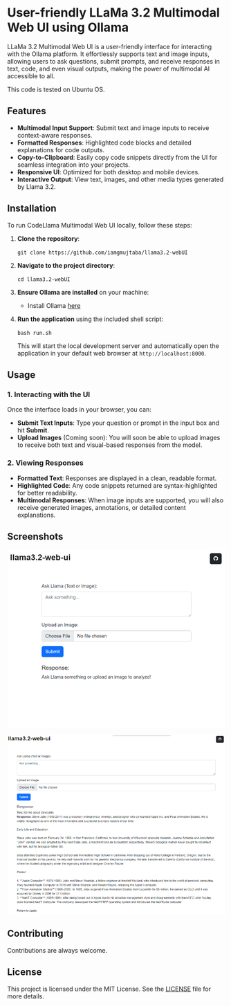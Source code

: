 
# User-friendly LLaMa 3.2 Multimodal Web UI using Ollama

LLaMa 3.2 Multimodal Web UI is a user-friendly interface for interacting with the Ollama platform. It effortlessly supports text and image inputs, allowing users to ask questions, submit prompts, and receive responses in text, code, and even visual outputs, making the power of multimodal AI accessible to all.

This code is tested on Ubuntu OS.


## Features

- **Multimodal Input Support**: Submit text and image inputs to receive context-aware responses.
- **Formatted Responses**: Highlighted code blocks and detailed explanations for code outputs.
- **Copy-to-Clipboard**: Easily copy code snippets directly from the UI for seamless integration into your projects.
- **Responsive UI**: Optimized for both desktop and mobile devices.
- **Interactive Output**: View text, images, and other media types generated by Llama 3.2.

## Installation

To run CodeLlama Multimodal Web UI locally, follow these steps:

1. **Clone the repository**:

    ``
    git clone https://github.com/iamgmujtaba/llama3.2-webUI
    ``

2. **Navigate to the project directory**:

    ``
    cd llama3.2-webUI
    ``

3. **Ensure Ollama are installed** on your machine:
    - Install Ollama [here](https://ollama.com)

4. **Run the application** using the included shell script:

    ``
    bash run.sh
    ``

   This will start the local development server and automatically open the application in your default web browser at `http://localhost:8000`.

## Usage

### 1. Interacting with the UI

Once the interface loads in your browser, you can:

- **Submit Text Inputs**: Type your question or prompt in the input box and hit **Submit**.
- **Upload Images** (Coming soon): You will soon be able to upload images to receive both text and visual-based responses from the model.

### 2. Viewing Responses
- **Formatted Text**: Responses are displayed in a clean, readable format.
- **Highlighted Code**: Any code snippets returned are syntax-highlighted for better readability.
- **Multimodal Responses**: When image inputs are supported, you will also receive generated images, annotations, or detailed content explanations.


## Screenshots

![homepage](/assets/home_webui.png)

![response](/assets/home_webui_res.png)


## Contributing
Contributions are always welcome.


## License

This project is licensed under the MIT License. See the [LICENSE](LICENSE) file for more details.

